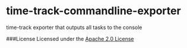 # time-track-commandline-exporter
time-track exporter that outputs all tasks to the console

###License
Licensed under the [Apache 2.0 License](https://github.com/furti/time-track-commandline-exporter/blob/master/LICENSE)
